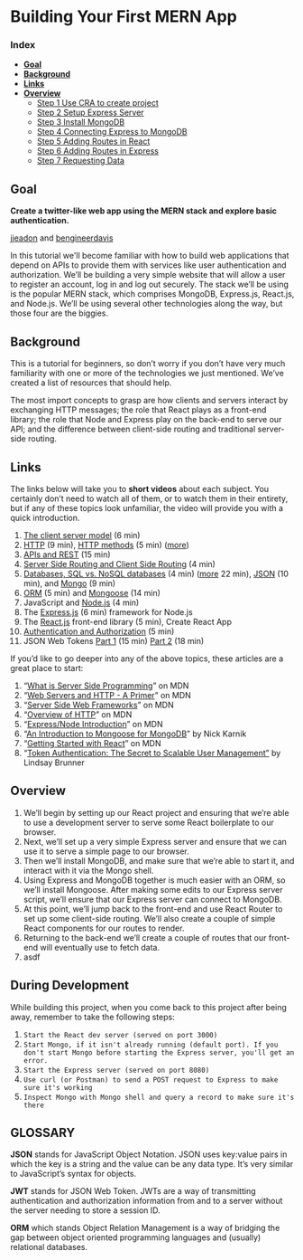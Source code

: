 # Building Your First MERN App

### Index

* **[Goal](#Goal)**
* **[Background](#Background)**
* **[Links](#Links)**
* **[Overview](#Overview)**
    * [Step 1 Use CRA to create project](/docs/1.md) 
    * [Step 2 Setup Express Server](/docs/2.md)
    * [Step 3 Install MongoDB](/docs/3.md)
    * [Step 4 Connecting Express to MongoDB](/docs/4.md)
    * [Step 5 Adding Routes in React]()
    * [Step 6 Adding Routes in Express]()
    * [Step 7 Requesting Data](/docs/5.md)

## Goal

**Create a twitter-like web app using the MERN stack and explore basic authentication.**

[jjeadon]() and [bengineerdavis](https://twitter.com/bengineerdavis) 

In this tutorial we'll become familiar with how to build web applications that depend on APIs to provide them with services like user authentication and authorization. We’ll be building a very simple website that will allow a user to register an account, log in and log out securely. The stack we’ll be using is the popular MERN stack, which comprises MongoDB, Express.js, React.js, and Node.js. We’ll be using several other technologies along the way, but those four are the biggies.

## Background

This is a tutorial for beginners, so don’t worry if you don’t have very much familiarity with one or more of the technologies we just mentioned. We’ve created a list of resources that should help.

The most import concepts to grasp are how clients and servers interact by exchanging HTTP messages; the role that React plays as a front-end library; the role that Node and Express play on the back-end to serve our API; and the difference between client-side routing and traditional server-side routing.

## Links
The links below will take you to **short videos** about each subject. You certainly don’t need to watch all of them, or to watch them in their entirety, but if any of these topics look unfamiliar, the video will provide you with a quick introduction.

1. [The client server model](https://www.youtube.com/watch?v=L5BlpPU_muY) (6 min)
2. [HTTP](https://www.youtube.com/watch?v=eesqK59rhGA) (9 min), [HTTP methods](https://www.youtube.com/watch?v=guYMSP7JVTA) (5 min) ([more](https://www.youtube.com/watch?v=iYM2zFP3Zn0))
3. [APIs and REST](https://www.youtube.com/watch?v=FOZtRzY5x8E) (15 min)
4. [Server Side Routing and Client Side Routing](https://www.youtube.com/watch?v=ofCoqejWohA&t=79s) (4 min)
5. [Databases, SQL vs. NoSQL databases](https://www.youtube.com/watch?v=Tk1t3WKK-ZY) (4 min) ([more](https://www.youtube.com/watch?v=ZS_kXvOeQ5Y) 22 min), [JSON](https://www.youtube.com/watch?v=iiADhChRriM) (10 min), and [Mongo](https://www.youtube.com/watch?v=9JSG7Na2S4M) (9 min)
6. [ORM](https://www.youtube.com/watch?v=7E1M1W9o7PA) (5 min) and [Mongoose](https://www.youtube.com/watch?v=cVYQEvP-_PA) (14 min)
7. JavaScript and [Node.js](https://www.youtube.com/watch?v=uVwtVBpw7RQ) (4 min)
8. The [Express.js](https://www.youtube.com/watch?v=L6_CoHNSbwc) (6 min) framework for Node.js
9. The [React.js](https://www.youtube.com/watch?v=JPT3bFIwJYA) front-end library (5 min), Create React App
10. [Authentication and Authorization](https://www.youtube.com/watch?v=927KdwZZoU0) (5 min)
11. JSON Web Tokens [Part 1](https://www.youtube.com/watch?v=soGRyl9ztjI) (15 min) [Part 2](https://www.youtube.com/watch?v=_XbXkVdoG_0) (18 min)

If you’d like to go deeper into any of the above topics, these articles are a great place to start:

1. “[What is Server Side Programming](https://developer.mozilla.org/en-US/docs/Learn/Server-side/First_steps/Introduction)” on MDN
2. “[Web Servers and HTTP - A Primer](https://developer.mozilla.org/en-US/docs/Learn/Server-side/First_steps/Client-Server_overview)” on MDN
3. “[Server Side Web Frameworks](https://developer.mozilla.org/en-US/docs/Learn/Server-side/First_steps/Web_frameworks)” on MDN
4. “[Overview of HTTP](https://developer.mozilla.org/en-US/docs/Web/HTTP/Overview)” on MDN
5. “[Express/Node Introduction](https://developer.mozilla.org/en-US/docs/Learn/Server-side/Express_Nodejs/Introduction)” on MDN
6. “[An Introduction to Mongoose for MongoDB](https://www.freecodecamp.org/news/introduction-to-mongoose-for-mongodb-d2a7aa593c57/#:~:text=Mongoose%20is%20an%20Object%20Data,of%20those%20objects%20in%20MongoDB.)” by Nick Karnik
7. “[Getting Started with React](https://developer.mozilla.org/en-US/docs/Learn/Tools_and_testing/Client-side_JavaScript_frameworks/React_getting_started)” on MDN
8. “[Token Authentication: The Secret to Scalable User Management”](https://stormpath.com/blog/token-authentication-scalable-user-mgmt) by Lindsay Brunner

## Overview

1. We’ll begin by setting up our React project and ensuring that we’re able to use a development server to serve some React boilerplate to our browser.
2. Next, we’ll set up a very simple Express server and ensure that we can use it to serve a simple page to our browser.
3. Then we’ll install MongoDB, and make sure that we’re able to start it, and interact with it via the Mongo shell.
4. Using Express and MongoDB together is much easier with an ORM, so we’ll install Mongoose. After making some edits to our Express server script, we’ll ensure that our Express server can connect to MongoDB.
5. At this point, we’ll jump back to the front-end and use React Router to set up some client-side routing. We’ll also create a couple of simple React components for our routes to render.
6. Returning to the back-end we’ll create a couple of routes that our front-end will eventually use to fetch data.
7. asdf


## During Development

While building this project, when you come back to this project after being away, remember to take the following steps:

1. `Start the React dev server (served on port 3000)`
2. `Start Mongo, if it isn't already running (default port). If you don't start Mongo before starting the Express server, you'll get an error.`
3. `Start the Express server (served on port 8080)`
4. `Use curl (or Postman) to send a POST request to Express to make sure it's working`
5. `Inspect Mongo with Mongo shell and query a record to make sure it's there`


## GLOSSARY

**JSON** stands for JavaScript Object Notation. JSON uses key:value pairs in which the key is a string and the value can be any data type. It’s very similar to JavaScript’s syntax for objects.

**JWT** stands for JSON Web Token. JWTs are a way of transmitting authentication and authorization information from and to a server without the server needing to store a session ID.

**ORM** which stands Object Relation Management is a way of bridging the gap between object oriented programming languages and (usually) relational databases.
